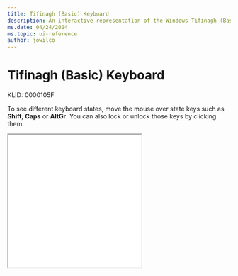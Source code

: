 ```yaml
---
title: Tifinagh (Basic) Keyboard
description: An interactive representation of the Windows Tifinagh (Basic) keyboard. To see different keyboard states, click or move the mouse over the state keys.
ms.date: 04/24/2024
ms.topic: ui-reference
author: jowilco
---
```


# Tifinagh (Basic) Keyboard

KLID: 0000105F

To see different keyboard states, move the mouse over state keys such as **Shift**, **Caps** or **AltGr**. You can also lock or unlock those keys by clicking them.

<iframe src="kbdtifi.html" height="300"></iframe>
